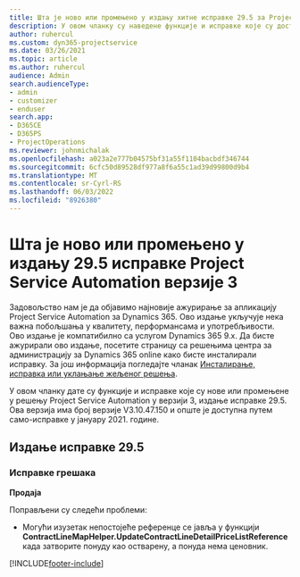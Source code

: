 ```yaml
---
title: Шта је ново или промењено у издању хитне исправке 29.5 за Project Service Automation верзије 3
description: У овом чланку су наведене функције и исправке које су доступне у издању хитне исправке 29.5 за Project Service Automation верзије 3.
author: ruhercul
ms.custom: dyn365-projectservice
ms.date: 03/26/2021
ms.topic: article
ms.author: ruhercul
audience: Admin
search.audienceType:
- admin
- customizer
- enduser
search.app:
- D365CE
- D365PS
- ProjectOperations
ms.reviewer: johnmichalak
ms.openlocfilehash: a023a2e777b04575bf31a55f1104bacbdf346744
ms.sourcegitcommit: 6cfc50d89528df977a8f6a55c1ad39d99800d9b4
ms.translationtype: MT
ms.contentlocale: sr-Cyrl-RS
ms.lasthandoff: 06/03/2022
ms.locfileid: "8926380"
---
```

# <a name="whats-new-or-changed-in-project-service-automation-update-release-295-v3"></a>Шта је ново или промењено у издању 29.5 исправке Project Service Automation верзије 3

Задовољство нам је да објавимо најновије ажурирање за апликацију Project Service Automation за Dynamics 365. Ово издање укључује нека важна побољшања у квалитету, перформансама и употребљивости. Ово издање је компатибилно са услугом Dynamics 365 9.x. Да бисте ажурирали ово издање, посетите страницу са решењима центра за администрацију за Dynamics 365 online како бисте инсталирали исправку. За још информација погледајте чланак [Инсталирање, исправка или уклањање жељеног решења](/power-platform/admin/install-remove-preferred-solution).

У овом чланку дате су функције и исправке које су нове или промењене у решењу Project Service Automation у верзији 3, издање исправке 29.5. Ова верзија има број верзије V3.10.47.150 и опште је доступна путем само-исправке у јануару 2021. године.

## <a name="update-release-295"></a>Издање исправке 29.5

### <a name="bug-fixes"></a>Исправке грешака


**Продаја**

Поправљени су следећи проблеми:

- Могући изузетак непостојеће референце се јавља у функцији **ContractLineMapHelper.UpdateContractLineDetailPriceListReference** када затворите понуду као остварену, а понуда нема ценовник.


[!INCLUDE[footer-include](../includes/footer-banner.md)]
